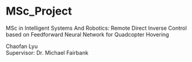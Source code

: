 # MSc_Project

MSc in Intelligent Systems And Robotics: Remote Direct Inverse Control based on Feedforward Neural Network for Quadcopter Hovering  
  
Chaofan Lyu  
Supervisor: Dr. Michael Fairbank  
